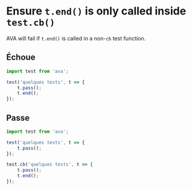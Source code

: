 # Ensure `t.end()` is only called inside `test.cb()`

AVA will fail if `t.end()` is called in a non-`cb` test function.


## Échoue

```js
import test from 'ava';

test('quelques tests', t => {
	t.pass();
	t.end();
});
```


## Passe

```js
import test from 'ava';

test('quelques tests', t => {
	t.pass();
});

test.cb('quelques tests', t => {
	t.pass();
	t.end();
});
```
